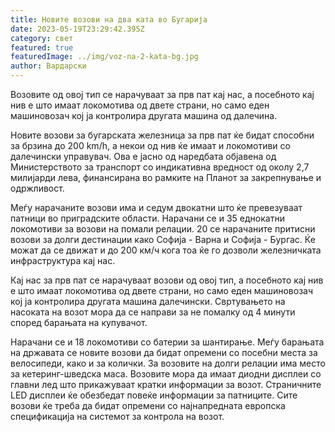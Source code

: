 ```yaml
---
title: Новите возови на два ката во Бугарија
date: 2023-05-19T23:29:42.395Z
category: свет
featured: true
featuredImage: ../img/voz-na-2-kata-bg.jpg
author: Вардарски
---
```

Возовите од овој тип се нарачуваат за прв пат кај нас, а посебното кај нив е што имаат локомотива од двете страни, но само еден машиновозач кој ја контролира другата машина од далечина.

Новите возови за бугарската железница за прв пат ќе бидат способни за брзина до 200 km/h, а некои од нив ќе имаат и локомотиви со далечински управувач. Ова е јасно од наредбата објавена од Министерството за транспорт со индикативна вредност од околу 2,7 милијарди лева, финансирана во рамките на Планот за закрепнување и одржливост.

Меѓу нарачаните возови има и седум двокатни што ќе превезуваат патници во приградските области. Нарачани се и 35 еднокатни локомотиви за возови на помали релации. 20 се нарачаните притисни возови за долги дестинации како Софија - Варна и Софија - Бургас. Ќе можат да се движат и до 200 км/ч кога тоа ќе го дозволи железничката инфраструктура кај нас.

Кај нас за прв пат се нарачуваат возови од овој тип, а посебното кај нив е што имаат локомотива од двете страни, но само еден машиновозач кој ја контролира другата машина далечински. Свртувањето на насоката на возот мора да се направи за не помалку од 4 минути според барањата на купувачот.

Нарачани се и 18 локомотиви со батерии за шантирање. Меѓу барањата на државата се новите возови да бидат опремени со посебни места за велосипеди, како и за колички. За возовите на долги релации има место за кетеринг-шведска маса. Возовите мора да имаат диодни дисплеи со главни лед што прикажуваат кратки информации за возот. Страничните LED дисплеи ќе обезбедат повеќе информации за патниците. Сите возови ќе треба да бидат опремени со најнапредната европска спецификација на системот за контрола на возот.